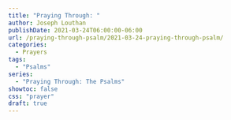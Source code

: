```yaml
---
title: "Praying Through: "
author: Joseph Louthan
publishDate: 2021-03-24T06:00:00-06:00
url: /praying-through-psalm/2021-03-24-praying-through-psalm/
categories:
  - Prayers
tags:
  - "Psalms"
series:
  - "Praying Through: The Psalms"
showtoc: false
css: "prayer"
draft: true
---
```

<div style="font-variant: small-caps;">

</div>

```text

```
